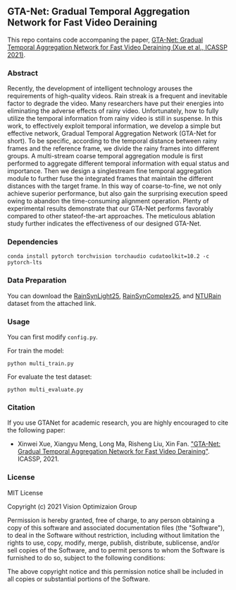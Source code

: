 ## GTA-Net: Gradual Temporal Aggregation Network for Fast Video Deraining
This repo contains code accompaning the paper, [GTA-Net: Gradual Temporal Aggregation Network for Fast Video Deraining (Xue et al., ICASSP 2021)](https://ieeexplore.ieee.org/document/9413698).

### Abstract
Recently, the development of intelligent technology arouses the requirements of high-quality videos. Rain streak is a frequent and inevitable factor to degrade the video. Many researchers have put their energies into eliminating the adverse effects of rainy video. Unfortunately, how to fully utilize the temporal information from rainy video is still in suspense. In this work, to effectively exploit temporal information, we develop a simple but effective network, Gradual Temporal Aggregation Network (GTA-Net for short). To be specific, according to the temporal distance between rainy frames and the reference frame, we divide the rainy frames into different groups. A multi-stream coarse temporal aggregation module is first performed to aggregate different temporal information with equal status and importance. Then we design a singlestream fine temporal aggregation module to further fuse the integrated frames that maintain the different distances with the target frame. In this way of coarse-to-fine, we not only achieve superior performance, but also gain the surprising execution speed owing to abandon the time-consuming alignment operation. Plenty of experimental results demonstrate that our GTA-Net performs favorably compared to other stateof-the-art approaches. The meticulous ablation study further indicates the effectiveness of our designed GTA-Net.

### Dependencies

```conda install pytorch torchvision torchaudio cudatoolkit=10.2 -c pytorch-lts```


###  Data Preparation

You can download the [RainSynLight25](https://github.com/flyywh/J4RNet-Deep-Video-Deraining-CVPR-2018), 
[RainSynComplex25](https://github.com/flyywh/J4RNet-Deep-Video-Deraining-CVPR-2018), and [NTURain](https://github.com/hotndy/SPAC-SupplementaryMaterials) dataset from the attached link.

### Usage

You can first modify `config.py`.

For train the model:
```
python multi_train.py
```

For evaluate the test dataset:
```
python multi_evaluate.py
```
 
### Citation

If you use GTANet for academic research, you are highly encouraged to cite the following paper:
- Xinwei Xue, Xiangyu Meng, Long Ma, Risheng Liu, Xin Fan. ["GTA-Net: Gradual Temporal Aggregation Network for Fast Video Deraining"](https://ieeexplore.ieee.org/document/9413698). ICASSP, 2021.

### License 

MIT License

Copyright (c) 2021 Vision Optimizaion Group

Permission is hereby granted, free of charge, to any person obtaining a copy
of this software and associated documentation files (the "Software"), to deal
in the Software without restriction, including without limitation the rights
to use, copy, modify, merge, publish, distribute, sublicense, and/or sell
copies of the Software, and to permit persons to whom the Software is
furnished to do so, subject to the following conditions:

The above copyright notice and this permission notice shall be included in all
copies or substantial portions of the Software.
